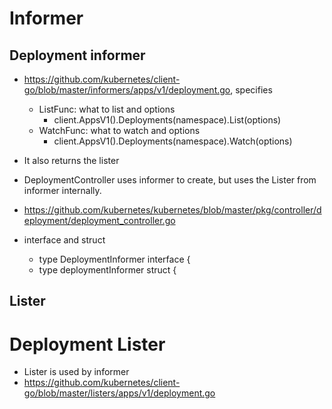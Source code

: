 # Informer
## Deployment informer
* https://github.com/kubernetes/client-go/blob/master/informers/apps/v1/deployment.go, specifies
  * ListFunc: what to list and options
    * client.AppsV1().Deployments(namespace).List(options)
  * WatchFunc: what to watch and options
    * client.AppsV1().Deployments(namespace).Watch(options)
* It also returns the lister
* DeploymentController uses informer to create, but uses the Lister from informer internally.
 * https://github.com/kubernetes/kubernetes/blob/master/pkg/controller/deployment/deployment_controller.go
 
* interface and struct
  * type DeploymentInformer interface {
  * type deploymentInformer struct {

## Lister
# Deployment Lister
* Lister is used by informer
* https://github.com/kubernetes/client-go/blob/master/listers/apps/v1/deployment.go
